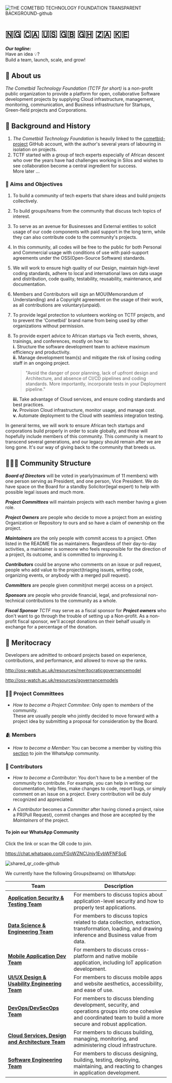 
![THE COMETBID TECHNOLOGY FOUNDATION TRANSPARENT BACKGROUND-github](https://github.com/cometbid-sfi/.github/assets/20684020/ec9445c2-74ac-4b35-b5af-02c8637b4886)

# 🇳🇬 🇨🇦 🇺🇸 🇬🇧 🇬🇭 🇿🇦 🇰🇪

_**Our tagline:**_  
Have an idea 💡?  
Build a team, launch, scale, and grow!

<!--

**Here are some ideas to get you started:**
📖
✏️
💼
🏫
🙋‍♀️ A short introduction - what is your organization all about?
🌈 Contribution guidelines - how can the community get involved?
👩‍💻 Useful resources - where can the community find your docs? Is there anything else the community should know?
🍿 Fun facts - what does your team eat for breakfast?
🧙 Remember, you can do mighty things with the power of [Markdown](https://docs.github.com/github/writing-on-github/getting-started-with-writing-and-formatting-on-github/basic-writing-and-formatting-syntax)
-->

## 🐴 About us
_The Cometbid Technology Foundation (TCTF for short)_ is a non-profit public organization to provide a platform for open, collaborative Software development projects by supplying Cloud infrastructure, management, monitoring, communication, and Business infrastructure for Startups, Green-field projects and Corporations.

## 🏫 Background and History
1. _The Cometbid Technology Foundation_ is heavily linked to the [cometbid-project](https://github.com/cometbid-project)  GitHub account, with the author's several years of labouring in isolation on projects.
2. TCTF started with a group of tech experts especially of African descent who over the years have had challenges working in Silos and wishes to see collaboration become a central ingredient for success.   
More later ...  


### 🏹 Aims and Objectives

1. To build a community of tech experts that share ideas and  build projects collectively.
2. To build groups/teams from the community that discuss tech topics of interest.
3. To serve as an avenue for Businesses and External entities to solicit usage of our code components with paid support in the long term, while they can also contribute code to the community's projects.
4. In this community, all codes will be free to the public for both Personal and Commercial usage with conditions of use with paid-support agreements under the OSS(Open-Source Software) standards.
5. We will work to ensure high quality of our Design, maintain high-level coding standards, adhere to local and international laws on data usage and distribution, code quality, testability, reusability, maintenance, and documentation.
6. Members and Contributors will sign an MOU(Memorandum of Understanding) and a Copyright agreement on the usage of their work, as all contributions are voluntary(unpaid).
7. To provide legal protection to volunteers working on TCTF projects, and to prevent the 'Cometbid' brand name from being used by other organizations without permission.
8. To provide expert advice to African startups via Tech events, shows, trainings, and conferences, mostly on how to:  
   **i.**   Structure the software development team to achieve maximum efficiency and productivity.  
   **ii.**  Manage development team(s) and mitigate the risk of losing coding staff in an ongoing project.  

   > "Avoid the danger of poor planning, lack of upfront design and  Architecture, and absence of CI/CD pipelines and coding standards. More importantly, incorporate tests in your Deployment pipeline."
   
   **iii.** Take advantage of Cloud services, and ensure coding standards and best practices.  
   **iv.**  Provision Cloud infrastructure, monitor usage, and manage cost.  
   **v.**   Automate deployment to the Cloud with seamless integration testing.

In general terms, we will work to ensure African tech startups and corporations build properly in order to scale globally, and those will hopefully include members of this community. 
This community is meant to transcend several generations, and our legacy should remain after we are long gone. It's our way of giving back to the community that breeds us.


## 🧑‍🤝‍🧑 Community Structure  

_**Board of Directors**_ will be voted in yearly(maximum of 11 members) with one person serving as President, and one person, Vice President.
We do have space on the Board for a standby Solicitor(legal expert) to help with possible legal issues and much more.

_**Project Committees**_ will maintain projects with each member having a given role.

_**Project Owners**_ are people who decide to move a project from an existing Organization or Repository to ours and so have a claim of ownership on the project.

_**Maintainers**_ are the only people with commit access to a project. Often listed in the README file as maintainers.
Regardless of their day-to-day activities, a maintainer is someone who feels responsible for the direction of a project, its outcome, and is committed to improving it.

_**Contributors**_ could be anyone who comments on an issue or pull request, people who add value to the project(triaging issues, writing code, organizing events, or anybody with a merged pull request).

_**Committers**_ are people given commit(not merge) access on a project.

_**Sponsors**_ are people who provide financial, legal, and professional non-technical contributions to the community as a whole.

_**Fiscal Sponsor**_ _TCTF_ may serve as a fiscal sponsor for _**Project owners**_ who don't want to go through the trouble of setting up a Non-profit. As a non-profit fiscal sponsor, we'll accept donations on their behalf usually in exchange for a percentage of the donation.


## 🥇 Meritocracy  

Developers are admitted to onboard projects based on experience, contributions, and performance, and allowed to move up the ranks.

http://oss-watch.ac.uk/resources/meritocraticgovernancemodel  

http://oss-watch.ac.uk/resources/governancemodels      


### 👨‍💼 Project Committees

- _How to become a Project Commitee_: Only open to _members_ of the community.   
These are usually people who jointly decided to move forward with a project idea by submitting a proposal for consideration by the Board.

### 🫂 Members

- _How to become a Member_:
You can become a member by visiting this [section](#become-member) to join the WhatsApp community.

### 🤝 Contributors

- _How to become a Contributor_:
You don't have to be a member of the community to contribute. For example, you can help in writing our documentation, help files, make changes to code, report bugs, or simply comment on an issue on a project. Every contribution will be duly recognized and appreciated.  

- A _Contributor_ becomes a _Committer_ after having cloned a project, raise a PR(Pull Request), commit changes and those are accepted by the _Maintainers_ of the project.  


#### To join our WhatsApp **Community**
<div id="become-member"></div>

Click the link or scan the QR code to join.

https://chat.whatsapp.com/FGoWZNCUnjy1EvbWFNFSoE  

![shared_qr_code-github](https://github.com/cometbid-sfi/.github/assets/20684020/416bd063-f14f-41f4-ab83-997d31367969)

We currently have the following Groups(teams) on WhatsApp:

| Team                                                                                     | Description                                                               |
| ---------------------------------------------------------------------------------------- | ------------------------------------------------------------------------- |
| [**Application Security & Testing Team**](https://chat.whatsapp.com/KyRFyWJ0yI21ZR42UByFtu)    | For members to discuss topics about application-level security and how to properly test applications. |
| [**Data Science & Engineering Team**](https://chat.whatsapp.com/GZM3aMuBTdJBoqp5rcqdiI) | For members to discuss topics related to data collection, extraction, transformation, loading, and drawing inference and Business value from data. |
| [**Mobile Application Dev Team**](https://chat.whatsapp.com/LGGmxsEF14589EcrLOHXsF)     | For members to discuss cross-platform and native mobile application, including IoT application development. |
| [**UI/UX Design & Usability Engineering Team**](https://chat.whatsapp.com/CPe3QI98Ezf22Dj5tFIZMg) | For members to discuss mobile apps and website aesthetics, accessibility, and ease of use. |
| [**DevOps/DevSecOps Team**](https://chat.whatsapp.com/KYy2RmocAU9GOsGAgzziLw) | For members to discuss blending development, security, and operations groups into one cohesive and coordinated team to build a more secure and robust application. |
| [**Cloud Services, Design and Architecture Team**](https://chat.whatsapp.com/H8kMh5ty8qwA6KBmJDnC9N) | For members to discuss building, managing, monitoring, and administering cloud infrastructure. |
| [**Software Engineering Team**](https://chat.whatsapp.com/LmnQDZLtOuVJgefD6Qyyov) | For members to discuss designing, building, testing, deploying, maintaining, and reacting to changes in application development. |
































   
